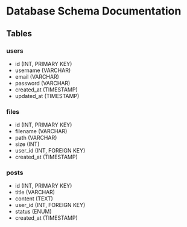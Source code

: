 # Database Schema Documentation

## Tables

### users
- id (INT, PRIMARY KEY)
- username (VARCHAR)
- email (VARCHAR)
- password (VARCHAR)
- created_at (TIMESTAMP)
- updated_at (TIMESTAMP)

### files
- id (INT, PRIMARY KEY)
- filename (VARCHAR)
- path (VARCHAR)
- size (INT)
- user_id (INT, FOREIGN KEY)
- created_at (TIMESTAMP)

### posts
- id (INT, PRIMARY KEY)
- title (VARCHAR)
- content (TEXT)
- user_id (INT, FOREIGN KEY)
- status (ENUM)
- created_at (TIMESTAMP)
